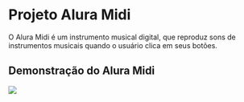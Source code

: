# Projeto Alura Midi
O Alura Midi é um instrumento musical digital, que reproduz sons de instrumentos musicais quando o usuário clica em seus botões.

## Demonstração do Alura Midi
![](images/Video.gif)




